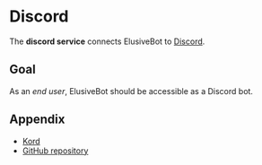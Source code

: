 # Discord

The **discord service** connects ElusiveBot to [Discord](https://en.wikipedia.org/wiki/Discord).

## Goal

As an *end user*, ElusiveBot should be accessible as a Discord bot.

## Appendix

- [Kord](https://github.com/kordlib/kord)
- [GitHub repository](github.com/elusivebot/elusivebot-discord)
